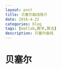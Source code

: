 ```yaml
---
layout: post
title: 贝塞尔曲线简介
date: 2016-4-22
categories: blog
tags: [matlab,数学,算法]
description: 贝塞尔曲线
---
```


# 贝塞尔